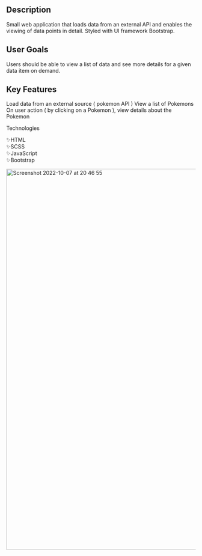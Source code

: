 ## Description
Small web application that loads data from an external API and enables the viewing of data points in detail. Styled with UI framework Bootstrap.

## User Goals
Users should be able to view a list of data and see more details for a given data item on demand.

## Key Features

Load data from an external source ( pokemon API )
View a list of Pokemons
On user action ( by clicking on a Pokemon ), view details about the Pokemon

Technologies

✨HTML <br>
✨SCSS <br>
✨JavaScript <br>
✨Bootstrap <br>

<img width="1014" alt="Screenshot 2022-10-07 at 20 46 55" src="https://user-images.githubusercontent.com/67543909/194628615-34dcc78a-89c7-4244-b17c-488858e5cac4.png">
 
